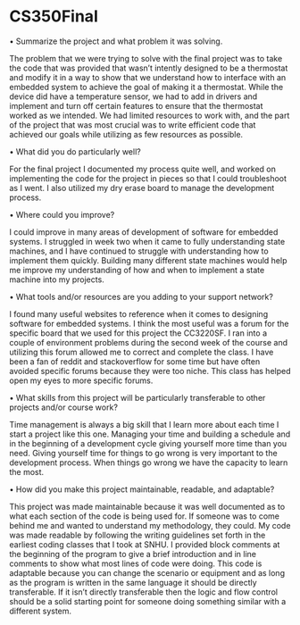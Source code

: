 # CS350Final

•	Summarize the project and what problem it was solving.

The problem that we were trying to solve with the final project was to take the code that was provided that wasn’t intently designed to be a thermostat and modify it in a way to show that we understand how to interface with an embedded system to achieve the goal of making it a thermostat.  While the device did have a temperature sensor, we had to add in drivers and implement and turn off certain features to ensure that the thermostat worked as we intended.  We had limited resources to work with, and the part of the project that was most crucial was to write efficient code that achieved our goals while utilizing as few resources as possible.

•	What did you do particularly well?

For the final project I documented my process quite well, and worked on implementing the code for the project in pieces so that I could troubleshoot as I went.  I also utilized my dry erase board to manage the development process.

•	Where could you improve?

I could improve in many areas of development of software for embedded systems.  I struggled in week two when it came to fully understanding state machines, and I have continued to struggle with understanding how to implement them quickly.  Building many different state machines would help me improve my understanding of how and when to implement a state machine into my projects.

•	What tools and/or resources are you adding to your support network?

I found many useful websites to reference when it comes to designing software for embedded systems.  I think the most useful was a forum for the specific board that we used for this project the CC3220SF.  I ran into a couple of environment problems during the second week of the course and utilizing this forum allowed me to correct and complete the class.  I have been a fan of reddit and stackoverflow for some time but have often avoided specific forums because they were too niche.  This class has helped open my eyes to more specific forums.

•	What skills from this project will be particularly transferable to other projects and/or course work?

Time management is always a big skill that I learn more about each time I start a project like this one.  Managing your time and building a schedule and in the beginning of a development cycle giving yourself more time than you need.  Giving yourself time for things to go wrong is very important to the development process.  When things go wrong we have the capacity to learn the most.

•	How did you make this project maintainable, readable, and adaptable?

This project was made maintainable because it was well documented as to what each section of the code is being used for.  If someone was to come behind me and wanted to understand my methodology, they could.  My code was made readable by following the writing guidelines set forth in the earliest coding classes that I took at SNHU.  I provided block comments at the beginning of the program to give a brief introduction and in line comments to show what most lines of code were doing.  This code is adaptable because you can change the scenario or equipment and as long as the program is written in the same language it should be directly transferable.  If it isn’t directly transferable then the logic and flow control should be a solid starting point for someone doing something similar with a different system.
